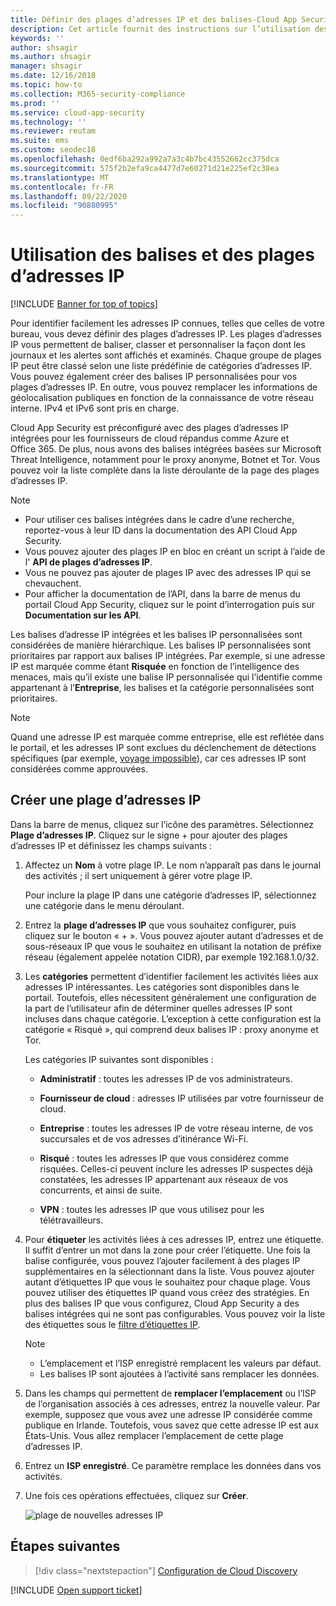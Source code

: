 ```yaml
---
title: Définir des plages d’adresses IP et des balises-Cloud App Security
description: Cet article fournit des instructions sur l’utilisation des balises et des catégories d’adresses IP.
keywords: ''
author: shsagir
ms.author: shsagir
manager: shsagir
ms.date: 12/16/2018
ms.topic: how-to
ms.collection: M365-security-compliance
ms.prod: ''
ms.service: cloud-app-security
ms.technology: ''
ms.reviewer: reutam
ms.suite: ems
ms.custom: seodec18
ms.openlocfilehash: 0edf6ba292a992a7a3c4b7bc43552662cc375dca
ms.sourcegitcommit: 575f2b2efa9ca4477d7e60271d21e225ef2c38ea
ms.translationtype: MT
ms.contentlocale: fr-FR
ms.lasthandoff: 09/22/2020
ms.locfileid: "90880995"
---
```

#  <a name="working-with-ip-ranges-and-tags"></a><a name="IPtagsandRanges"></a> Utilisation des balises et des plages d’adresses IP

[!INCLUDE [Banner for top of topics](includes/banner.md)]

Pour identifier facilement les adresses IP connues, telles que celles de votre bureau, vous devez définir des plages d’adresses IP. Les plages d’adresses IP vous permettent de baliser, classer et personnaliser la façon dont les journaux et les alertes sont affichés et examinés. Chaque groupe de plages IP peut être classé selon une liste prédéfinie de catégories d’adresses IP. Vous pouvez également créer des balises IP personnalisées pour vos plages d’adresses IP. En outre, vous pouvez remplacer les informations de géolocalisation publiques en fonction de la connaissance de votre réseau interne. IPv4 et IPv6 sont pris en charge.

Cloud App Security est préconfiguré avec des plages d’adresses IP intégrées pour les fournisseurs de cloud répandus comme Azure et Office 365. De plus, nous avons des balises intégrées basées sur Microsoft Threat Intelligence, notamment pour le proxy anonyme, Botnet et Tor. Vous pouvez voir la liste complète dans la liste déroulante de la page des plages d’adresses IP.

> [!NOTE]
>
> - Pour utiliser ces balises intégrées dans le cadre d’une recherche, reportez-vous à leur ID dans la documentation des API Cloud App Security.
> - Vous pouvez ajouter des plages IP en bloc en créant un script à l’aide de l' **API de plages d’adresses IP**.
> - Vous ne pouvez pas ajouter de plages IP avec des adresses IP qui se chevauchent.
> - Pour afficher la documentation de l’API, dans la barre de menus du portail Cloud App Security, cliquez sur le point d’interrogation puis sur **Documentation sur les API**.

Les balises d’adresse IP intégrées et les balises IP personnalisées sont considérées de manière hiérarchique. Les balises IP personnalisées sont prioritaires par rapport aux balises IP intégrées. Par exemple, si une adresse IP est marquée comme étant **Risquée** en fonction de l’intelligence des menaces, mais qu’il existe une balise IP personnalisée qui l’identifie comme appartenant à l’**Entreprise**, les balises et la catégorie personnalisées sont prioritaires.

>[!NOTE]
> Quand une adresse IP est marquée comme entreprise, elle est reflétée dans le portail, et les adresses IP sont exclues du déclenchement de détections spécifiques (par exemple, [voyage impossible](anomaly-detection-policy.md#impossible-travel)), car ces adresses IP sont considérées comme approuvées.

## <a name="create-an-ip-address-range"></a>Créer une plage d’adresses IP

Dans la barre de menus, cliquez sur l’icône des paramètres. Sélectionnez **Plage d’adresses IP**. Cliquez sur le signe + pour ajouter des plages d’adresses IP et définissez les champs suivants :

1. Affectez un **Nom** à votre plage IP. Le nom n’apparaît pas dans le journal des activités ; il sert uniquement à gérer votre plage IP.

    Pour inclure la plage IP dans une catégorie d’adresses IP, sélectionnez une catégorie dans le menu déroulant.

2. Entrez la **plage d’adresses IP** que vous souhaitez configurer, puis cliquez sur le bouton « + ». Vous pouvez ajouter autant d’adresses et de sous-réseaux IP que vous le souhaitez en utilisant la notation de préfixe réseau (également appelée notation CIDR), par exemple 192.168.1.0/32.

3. Les **catégories** permettent d’identifier facilement les activités liées aux adresses IP intéressantes. Les catégories sont disponibles dans le portail. Toutefois, elles nécessitent généralement une configuration de la part de l’utilisateur afin de déterminer quelles adresses IP sont incluses dans chaque catégorie. L’exception à cette configuration est la catégorie « Risqué », qui comprend deux balises IP : proxy anonyme et Tor.

    Les catégories IP suivantes sont disponibles :

    - **Administratif** : toutes les adresses IP de vos administrateurs.

    - **Fournisseur de cloud** : adresses IP utilisées par votre fournisseur de cloud.

    - **Entreprise** : toutes les adresses IP de votre réseau interne, de vos succursales et de vos adresses d’itinérance Wi-Fi.

    - **Risqué** : toutes les adresses IP que vous considérez comme risquées. Celles-ci peuvent inclure les adresses IP suspectes déjà constatées, les adresses IP appartenant aux réseaux de vos concurrents, et ainsi de suite.

    - **VPN** : toutes les adresses IP que vous utilisez pour les télétravailleurs.

4. Pour **étiqueter** les activités liées à ces adresses IP, entrez une étiquette. Il suffit d’entrer un mot dans la zone pour créer l’étiquette. Une fois la balise configurée, vous pouvez l’ajouter facilement à des plages IP supplémentaires en la sélectionnant dans la liste. Vous pouvez ajouter autant d’étiquettes IP que vous le souhaitez pour chaque plage. Vous pouvez utiliser des étiquettes IP quand vous créez des stratégies.  En plus des balises IP que vous configurez, Cloud App Security a des balises intégrées qui ne sont pas configurables. Vous pouvez voir la liste des étiquettes sous le [filtre d’étiquettes IP](activity-filters.md).
    > [!NOTE]
    > - L’emplacement et l’ISP enregistré remplacent les valeurs par défaut.
    > - Les balises IP sont ajoutées à l’activité sans remplacer les données.

5. Dans les champs qui permettent de **remplacer l’emplacement** ou l’ISP de l’organisation associés à ces adresses, entrez la nouvelle valeur. Par exemple, supposez que vous avez une adresse IP considérée comme publique en Irlande. Toutefois, vous savez que cette adresse IP est aux États-Unis. Vous allez remplacer l’emplacement de cette plage d’adresses IP.

6. Entrez un **ISP enregistré**. Ce paramètre remplace les données dans vos activités.

7. Une fois ces opérations effectuées, cliquez sur **Créer**.

    ![plage de nouvelles adresses IP](media/newipaddress-range.png "plage de nouvelles adresses IP")

## <a name="next-steps"></a>Étapes suivantes

> [!div class="nextstepaction"]
> [Configuration de Cloud Discovery](set-up-cloud-discovery.md)

[!INCLUDE [Open support ticket](includes/support.md)]
